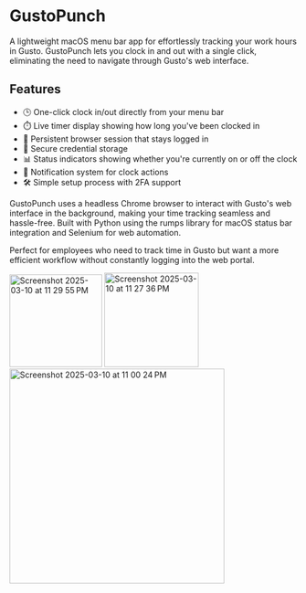 # GustoPunch

A lightweight macOS menu bar app for effortlessly tracking your work hours in Gusto. GustoPunch lets you clock in and out with a single click, eliminating the need to navigate through Gusto's web interface.

## Features

- 🕒 One-click clock in/out directly from your menu bar
- ⏱️ Live timer display showing how long you've been clocked in
- 🔄 Persistent browser session that stays logged in
- 🔐 Secure credential storage
- 📊 Status indicators showing whether you're currently on or off the clock
- 🔔 Notification system for clock actions
- 🛠️ Simple setup process with 2FA support

GustoPunch uses a headless Chrome browser to interact with Gusto's web interface in the background, making your time tracking seamless and hassle-free. Built with Python using the rumps library for macOS status bar integration and Selenium for web automation.

Perfect for employees who need to track time in Gusto but want a more efficient workflow without constantly logging into the web portal.

<img width="162" alt="Screenshot 2025-03-10 at 11 29 55 PM" src="https://github.com/user-attachments/assets/07a6635d-260a-43a1-af80-dffa0458ccd7" />

<img width="165" alt="Screenshot 2025-03-10 at 11 27 36 PM" src="https://github.com/user-attachments/assets/a120657b-2b22-49c2-a6bf-bf982029d09e" />

<img width="376" alt="Screenshot 2025-03-10 at 11 00 24 PM" src="https://github.com/user-attachments/assets/e955cf2a-2f26-4448-9221-172d52e61eae" />


